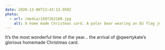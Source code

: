 ```yaml
---
date: 2020-12-06T13:43:13.950Z
photo:
  - url: /media/1607262188.jpg
    alt: A home made Christmas card. A polar bear wearing an EU flag jumper has his arms open offering a bear hug.
---
```

It’s the most wonderful time of the year… the arrival of @qwertykate’s glorious homemade Christmas card.
